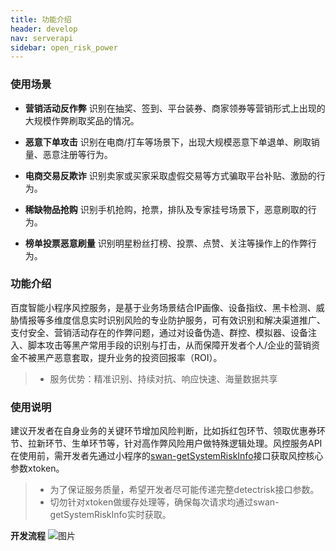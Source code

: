 ```yaml
---
title: 功能介绍
header: develop
nav: serverapi
sidebar: open_risk_power
---
```


### 使用场景

 - **营销活动反作弊**
  识别在抽奖、签到、平台装券、商家领券等营销形式上出现的大规模作弊刷取奖品的情况。

 - **恶意下单攻击**
识别在电商/打车等场景下，出现大规模恶意下单退单、刷取销量、恶意注册等行为。

 - **电商交易反欺诈**
识别卖家或买家采取虚假交易等方式骗取平台补贴、激励的行为。

 - **稀缺物品抢购**
识别手机抢购，抢票，排队及专家挂号场景下，恶意刷取的行为。

 - **榜单投票恶意刷量**
识别明星粉丝打榜、投票、点赞、关注等操作上的作弊行为。
 
### 功能介绍

 百度智能小程序风控服务，是基于业务场景结合IP画像、设备指纹、黑卡检测、威胁情报等多维度信息实时识别风险的专业防护服务，可有效识别和解决渠道推广、支付安全、营销活动存在的作弊问题，通过对设备伪造、群控、模拟器、设备注入、脚本攻击等黑产常用手段的识别与打击，从而保障开发者个人/企业的营销资金不被黑产恶意套取，提升业务的投资回报率（ROI）。

> - 服务优势：精准识别、持续对抗、响应快速、海量数据共享

 

 
### 使用说明
建议开发者在自身业务的关键环节增加风险判断，比如拆红包环节、领取优惠券环节、拉新环节、生单环节等，针对高作弊风险用户做特殊逻辑处理。风控服务API在使用前，需开发者先通过小程序的[swan-getSystemRiskInfo](https://smartprogram.baidu.com/docs/develop/api/open_riskInfo/#swan-getSystemRiskInfo)接口获取风控核心参数xtoken。
>- 为了保证服务质量，希望开发者尽可能传递完整detectrisk接口参数。
>- 切勿针对xtoken做缓存处理等，确保每次请求均通过swan-getSystemRiskInfo实时获取。



**开发流程**
![图片](../../../img/api/information/risk.png)


